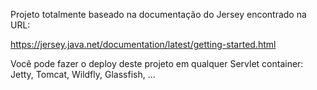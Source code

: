 Projeto totalmente baseado na documentação do Jersey encontrado na URL:

https://jersey.java.net/documentation/latest/getting-started.html

Você pode fazer o deploy deste projeto em qualquer Servlet container: Jetty, Tomcat, Wildfly, Glassfish, ...
